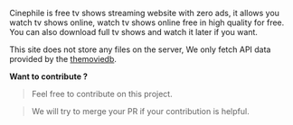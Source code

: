 Cinephile is free tv shows streaming website with zero ads, it allows you watch tv shows online, watch tv shows online free in high quality for free. You can also download full tv shows and watch it later if you want.

This site does not store any files on the server, We only fetch API data provided by the [themoviedb](https://www.themoviedb.org/).

**Want to contribute ?**
>Feel free to contribute on this project.

>We will try to merge your PR if your contribution is helpful.
